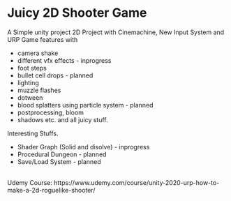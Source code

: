 # Juicy 2D Shooter Game #

A Simple unity project 2D Project with Cinemachine, New Input System and URP
Game features with 
- camera shake
- different vfx effects - inprogress
- foot steps
- bullet cell drops - planned
- lighting
- muzzle flashes
- dotween
- blood splatters using particle system - planned
- postprocessing, bloom 
- shadows etc.
and all juicy stuff.

Interesting Stuffs.

- Shader Graph (Solid and disolve) - inprogress
- Procedural Dungeon - planned
- Save/Load System - planned

<br>
Udemy Course:
https://www.udemy.com/course/unity-2020-urp-how-to-make-a-2d-roguelike-shooter/

